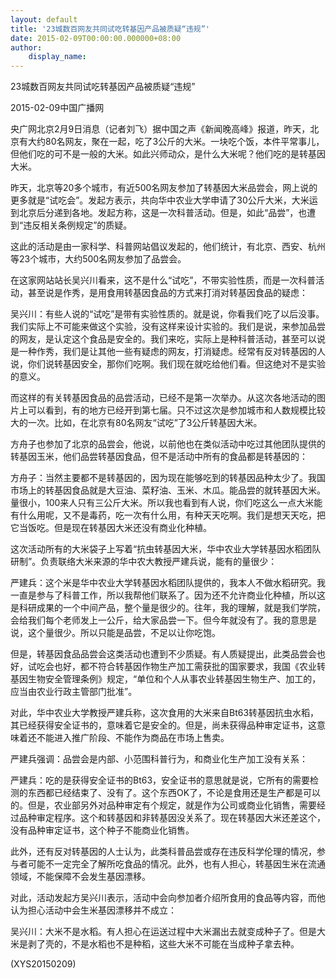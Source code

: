 ```yaml
---
layout: default
title: '23城数百网友共同试吃转基因产品被质疑“违规”'
date: 2015-02-09T00:00:00.000000+08:00
author:
    display_name: 
---
```


23城数百网友共同试吃转基因产品被质疑“违规”

2015-02-09中国广播网

央广网北京2月9日消息（记者刘飞）据中国之声《新闻晚高峰》报道，昨天，北京有大约80名网友，聚在一起，吃了3公斤的大米。一块吃个饭，本件平常事儿，但他们吃的可不是一般的大米。如此兴师动众，是什么大米呢？他们吃的是转基因大米。

昨天，北京等20多个城市，有近500名网友参加了转基因大米品尝会，网上说的更多就是“试吃会”。发起方表示，共向华中农业大学申请了30公斤大米，大米运到北京后分递到各地。发起方称，这是一次科普活动。但是，如此“品尝”，也遭到“违反相关条例规定”的质疑。

这此的活动是由一家科学、科普网站倡议发起的，他们统计，有北京、西安、杭州等23个城市，大约500名网友参加了品尝会。

在这家网站站长吴兴川看来，这不是什么“试吃”，不带实验性质，而是一次科普活动，甚至说是作秀，是用食用转基因食品的方式来打消对转基因食品的疑虑：

吴兴川：有些人说的“试吃”是带有实验性质的。就是说，你看我们吃了以后没事。我们实际上不可能来做这个实验，没有这样来设计实验的。我们是说，来参加品尝的网友，是认定这个食品是安全的。我们来吃，实际上是种科普活动，甚至可以说是一种作秀，我们是让其他一些有疑虑的网友，打消疑虑。经常有反对转基因的人说，你们说转基因安全，那你们吃啊。我们现在就吃给他们看。但这绝对不是实验的意义。

而这样的有关转基因食品的品尝活动，已经不是第一次举办。从这次各地活动的图片上可以看到，有的地方已经开到第七届。只不过这次是参加城市和人数规模比较大的一次。比如，在北京有80名网友“试吃”了3公斤转基因大米。

方舟子也参加了北京的品尝会，他说，以前他也在类似活动中吃过其他团队提供的转基因玉米，他们品尝转基因食品，但不是活动中所有的食品都是转基因的：

方舟子：当然主要都不是转基因的，因为现在能够吃到的转基因品种太少了。我国市场上的转基因食品就是大豆油、菜籽油、玉米、木瓜。能品尝的就转基因大米。量很小，100来人只有三公斤大米。所以我也看到有人说，你们吃这么一点大米能有什么用呢，又不是毒药，吃一次有什么用，有种天天吃啊。我们是想天天吃，把它当饭吃。但是现在转基因大米还没有商业化种植。

这次活动所有的大米袋子上写着“抗虫转基因大米，华中农业大学转基因水稻团队研制”。负责联络大米来源的华中农大教授严建兵说，能有的量很少：

严建兵：这个米是华中农业大学转基因水稻团队提供的，我本人不做水稻研究。我一直是参与了科普工作，所以我帮他们联系了。因为还不允许商业化种植，所以这是科研成果的一个中间产品，整个量是很少的。往年，我的理解，就是我们学院，会给我们每个老师发上一公斤，给大家品尝一下。但今年就没有了。我的意思是说，这个量很少。所以只能是品尝，不足以让你吃饱。

但是，转基因食品品尝会这类活动也遭到不少质疑。有人质疑提出，此类品尝会也好，试吃会也好，都不符合转基因作物生产加工需获批的国家要求，我国《农业转基因生物安全管理条例》规定，“单位和个人从事农业转基因生物生产、加工的，应当由农业行政主管部门批准”。

对此，华中农业大学教授严建兵称，这次食用的大米来自Bt63转基因抗虫水稻，其已经获得安全证书的，意味着它是安全的。但是，尚未获得品种审定证书，这意味着还不能进入推广阶段、不能作为商品在市场上售卖。

严建兵强调：品尝会是内部、小范围科普行为，和商业化生产加工没有关系：

严建兵：吃的是获得安全证书的Bt63，安全证书的意思就是说，它所有的需要检测的东西都已经结束了、没有了。这个东西OK了，不论是食用还是生产都是可以的。但是，农业部另外对品种审定有个规定，就是作为公司或商业化销售，需要经过品种审定程序。这个和转基因和非转基因没关系了。现在转基因大米还差这个，没有品种审定证书，这个种子不能商业化销售。

此外，还有反对转基因的人士认为，此类科普品尝或存在违反科学伦理的情况，参与者可能不一定完全了解所吃食品的情况。此外，也有人担心，转基因生米在流通领域，不能保障不会发生基因漂移。

对此，活动发起方吴兴川表示，活动中会向参加者介绍所食用的食品等内容，而他认为担心活动中会生米基因漂移并不成立：

吴兴川：大米不是水稻。有人担心在运送过程中大米漏出去就变成种子了。但是大米是剥了壳的，不是水稻也不是种稻，这些大米不可能在当成种子拿去种。

(XYS20150209)

